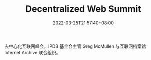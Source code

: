 ﻿---
weight: 
title: "Decentralized Web Summit"
description: "去中心化互联网峰会，IPDB 基金会主管 Greg McMullen 与互联网档案馆 Internet Archive 联合组织"
date: 2022-03-25T21:57:40+08:00
lastmod: 2022-03-25T16:45:40+08:00
draft: false
authors: ["Metabd"]
featuredImage: "decentralized-web-summit.jpg"
link: ""
tags: ["元宇宙社区","Decentralized Web Summit"]
categories: ["navigation"]
navigation: ["元宇宙社区"]
lightgallery: true
toc: true
pinned: false
recommend: false
recommend1: false
---
去中心化互联网峰会，IPDB 基金会主管 Greg McMullen 与互联网档案馆 Internet Archive 联合组织。

